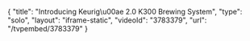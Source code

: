 {
    "title": "Introducing Keurig\u00ae 2.0 K300 Brewing System",
    "type": "solo",
    "layout": "iframe-static",
    "videoId": "3783379",
    "url": "\/tvpembed\/3783379"
}